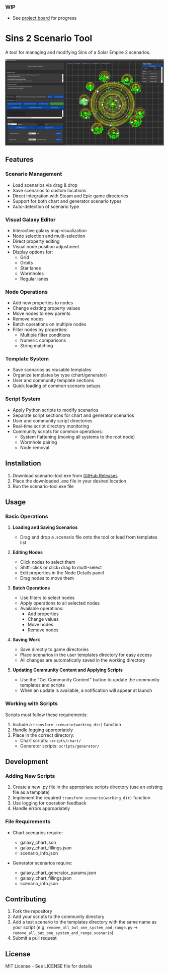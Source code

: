 ### WIP

- See [project board](https://github.com/users/JustAnotherIdea/projects/5) for progress

# Sins 2 Scenario Tool

A tool for managing and modifying Sins of a Solar Empire 2 scenarios.

![screenshot](https://github.com/JustAnotherIdea/sins2-community-tools/blob/main/images/image.png?raw=true)

## Features

### Scenario Management
   - Load scenarios via drag & drop
   - Save scenarios to custom locations
   - Direct integration with Steam and Epic game directories
   - Support for both chart and generator scenario types
   - Auto-detection of scenario type

### Visual Galaxy Editor
   - Interactive galaxy map visualization
   - Node selection and multi-selection
   - Direct property editing
   - Visual node position adjustment
   - Display options for:
      - Grid
      - Orbits
      - Star lanes
      - Wormholes
      - Regular lanes

### Node Operations
   - Add new properties to nodes
   - Change existing property values
   - Move nodes to new parents
   - Remove nodes
   - Batch operations on multiple nodes
   - Filter nodes by properties:
      - Multiple filter conditions
      - Numeric comparisons
      - String matching

### Template System
   - Save scenarios as reusable templates
   - Organize templates by type (chart/generator)
   - User and community template sections
   - Quick loading of common scenario setups

### Script System
   - Apply Python scripts to modify scenarios
   - Separate script sections for chart and generator scenarios
   - User and community script directories
   - Real-time script directory monitoring
   - Community scripts for common operations:
      - System flattening (moving all systems to the root node)
      - Wormhole pairing
      - Node removal

## Installation

1. Download scenario-tool.exe from [GitHub Releases](https://github.com/JustAnotherIdea/sins2-community-tools/releases/latest)
2. Place the downloaded .exe file in your desired location
3. Run the scenario-tool.exe file

## Usage

### Basic Operations

1. **Loading and Saving Scenarios**
   - Drag and drop a .scenario file onto the tool or load from templates list

2. **Editing Nodes**
   - Click nodes to select them
   - Shift+click or click+drag to multi-select
   - Edit properties in the Node Details panel
   - Drag nodes to move them

3. **Batch Operations**
   - Use filters to select nodes
   - Apply operations to all selected nodes
   - Available operations:
     - Add properties
     - Change values
     - Move nodes
     - Remove nodes

4. **Saving Work**
   - Save directly to game directories
   - Place scenarios in the user templates directory for easy access
   - All changes are automatically saved in the working directory

5. **Updating Community Content and Applying Scripts**
   - Use the "Get Community Content" button to update the community templates and scripts
   - When an update is available, a notification will appear at launch

### Working with Scripts

Scripts must follow these requirements:

1. Include a `transform_scenario(working_dir)` function
2. Handle logging appropriately
3. Place in the correct directory:
   - Chart scripts: `scripts/chart/`
   - Generator scripts: `scripts/generator/`


## Development

### Adding New Scripts

1. Create a new .py file in the appropriate scripts directory (use an existing file as a template)
2. Implement the required `transform_scenario(working_dir)` function
3. Use logging for operation feedback
4. Handle errors appropriately

### File Requirements

- Chart scenarios require:
  - galaxy_chart.json
  - galaxy_chart_fillings.json
  - scenario_info.json

- Generator scenarios require:
  - galaxy_chart_generator_params.json
  - galaxy_chart_fillings.json
  - scenario_info.json

## Contributing

1. Fork the repository
2. Add your scripts to the community directory
3. Add a test scenario to the templates directory with the same name as your script (e.g. `remove_all_but_one_system_and_range.py` -> `remove_all_but_one_system_and_range.scenario`)
4. Submit a pull request

## License

MIT License - See LICENSE file for details
